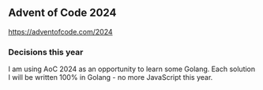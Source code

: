 ## Advent of Code 2024

https://adventofcode.com/2024

### Decisions this year

I am using AoC 2024 as an opportunity to learn some Golang. Each solution I will be written 100% in
Golang - no more JavaScript this year.
